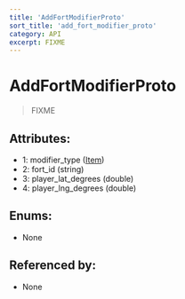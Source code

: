 ```yaml
---
title: 'AddFortModifierProto'
sort_title: 'add_fort_modifier_proto'
category: API
excerpt: FIXME
---
```


# AddFortModifierProto

> FIXME

## Attributes:

- 1: modifier_type ([Item](../../enums/Item/))
- 2: fort_id (string)
- 3: player_lat_degrees (double)
- 4: player_lng_degrees (double)

## Enums:

- None

## Referenced by:

- None
